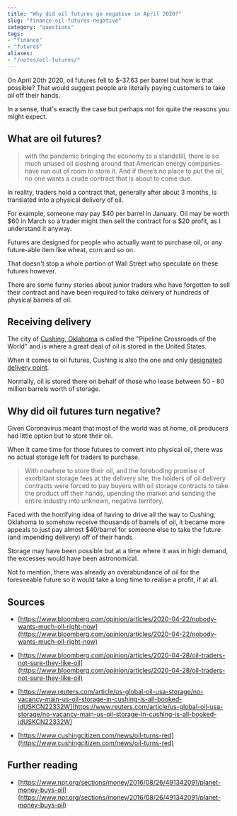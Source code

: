 ```yaml
---
title: "Why did oil futures go negative in April 2020?"
slug: "finance-oil-futures-negative"
category: "questions"
tags:
- "finance"
- "futures"
aliases:
- "/notes/oil-futures/"
---
```


On April 20th 2020, oil futures fell to $-37.63 per barrel but how is that possible? That would suggest people are literally paying customers to take oil off their hands.

In a sense, that's exactly the case but perhaps not for quite the reasons you might expect.

## What are oil futures?

> with the pandemic bringing the economy to a standstill, there is so much unused oil sloshing around that American energy companies have run out of room to store it. And if there’s no place to put the oil, no one wants a crude contract that is about to come due.

In reality, traders hold a contract that, generally after about 3 months, is translated into a physical delivery of oil.

For example, someone may pay $40 per barrel in January. Oil may be worth $60 in March so a trader might then sell the contract for a $20 profit, as I understand it anyway.

Futures are designed for people who actually want to purchase oil, or any future-able item like wheat, corn and so on.

That doesn't stop a whole portion of Wall Street who speculate on these futures however.

There are some funny stories about junior traders who have forgotten to sell their contract and have been required to take delivery of hundreds of physical barrels of oil.

## Receiving delivery

The city of [Cushing, Oklahoma](https://en.wikipedia.org/wiki/Cushing,_Oklahoma) is called the "Pipeline Crossroads of the World" and is where a great deal of oil is stored in the United States.

When it comes to oil futures, Cushing is also the one and only [designated delivery point](https://en.wikipedia.org/wiki/Cushing,_Oklahoma#Oil_futures_designated_delivery_point_in_the_US).

Normally, oil is stored there on behalf of those who lease between 50 - 80 million barrels worth of storage.

## Why did oil futures turn negative?

Given Coronavirus meant that most of the world was at home, oil producers had little option but to store their oil.

When it came time for those futures to convert into physical oil, there was no actual storage left for traders to purchase.

> With nowhere to store their oil, and the foreboding promise of exorbitant storage fees at the delivery site, the holders of oil delivery contracts were forced to pay buyers with oil storage contracts to take the product off their hands, upending the market and sending the entire industry into unknown, negative territory.

Faced with the horrifying idea of having to drive all the way to Cushing, Oklahoma to somehow receive thousands of barrels of oil, it became more appeals to just pay almost $40/barrel for someone else to take the future (and impending delivery) off of their hands

Storage may have been possible but at a time where it was in high demand, the excesses would have been astronomical.

Not to mention, there was already an overabundance of oil for the foreseeable future so it would take a long time to realise a profit, if at all.

## Sources

* [https://www.bloomberg.com/opinion/articles/2020-04-22/nobody-wants-much-oil-right-now](https://www.bloomberg.com/opinion/articles/2020-04-22/nobody-wants-much-oil-right-now)
    
* [https://www.bloomberg.com/opinion/articles/2020-04-28/oil-traders-not-sure-they-like-oil](https://www.bloomberg.com/opinion/articles/2020-04-28/oil-traders-not-sure-they-like-oil)
    
* [https://www.reuters.com/article/us-global-oil-usa-storage/no-vacancy-main-us-oil-storage-in-cushing-is-all-booked-idUSKCN22332W](https://www.reuters.com/article/us-global-oil-usa-storage/no-vacancy-main-us-oil-storage-in-cushing-is-all-booked-idUSKCN22332W)
  
* [https://www.cushingcitizen.com/news/oil-turns-red](https://www.cushingcitizen.com/news/oil-turns-red)
    

## Further reading

* [https://www.npr.org/sections/money/2016/08/26/491342091/planet-money-buys-oil](https://www.npr.org/sections/money/2016/08/26/491342091/planet-money-buys-oil)
